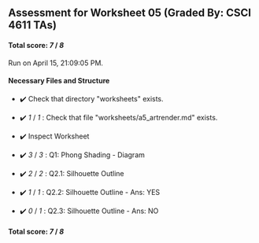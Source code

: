 ## Assessment for Worksheet 05 (Graded By: CSCI 4611 TAs)

#### Total score: _7_ / _8_

Run on April 15, 21:09:05 PM.


#### Necessary Files and Structure

+ :heavy_check_mark:  Check that directory "worksheets" exists.

+ :heavy_check_mark:  _1_ / _1_ :  Check that file "worksheets/a5_artrender.md" exists.

+ :heavy_check_mark:  Inspect Worksheet



+ :heavy_check_mark:  _3_ / _3_ :  Q1: Phong Shading - Diagram

    

+ :heavy_check_mark:  _2_ / _2_ :  Q2.1: Silhouette Outline

    

+ :heavy_check_mark:  _1_ / _1_ :  Q2.2: Silhouette Outline - Ans: YES

    

+ :heavy_check_mark:  _0_ / _1_ :  Q2.3: Silhouette Outline - Ans: NO

    

#### Total score: _7_ / _8_

